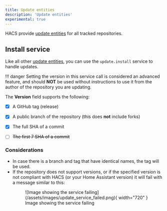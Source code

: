 ```yaml
---
title: Update entities
description: 'Update entities'
experimental: true
---
```

HACS provide [update entities](https://www.home-assistant.io/integrations/update/) for all tracked repositories.

## Install service

Like all other [update entities](https://www.home-assistant.io/integrations/update/), you can use the `update.install` service to handle updates.

!!! danger
    Setting the version in this service call is considered an advanced feature, and should **NOT** be used without instructions to use it from the author of the repository you are updating.

The **Version** field supports the following:

- [x] A GitHub tag (release)
- [x] A public branch of the repository (this does **not** include forks)
- [x] The full SHA of a commit
- [ ] ~~The first 7 SHA of a commit~~


### Considerations

- In case there is a branch and tag that have identical names, the tag will be used.
- If the repository does not support versions, or if the specified version is not compliant with HACS (or your Home Assistant version) it will fail with a message similar to this:
    <figure markdown="span">
        ![Image showing the service failing](/assets/images/update_service_failed.png){ width="720" }
        <figcaption>Image showing the service failing</figcaption>
    </figure>
